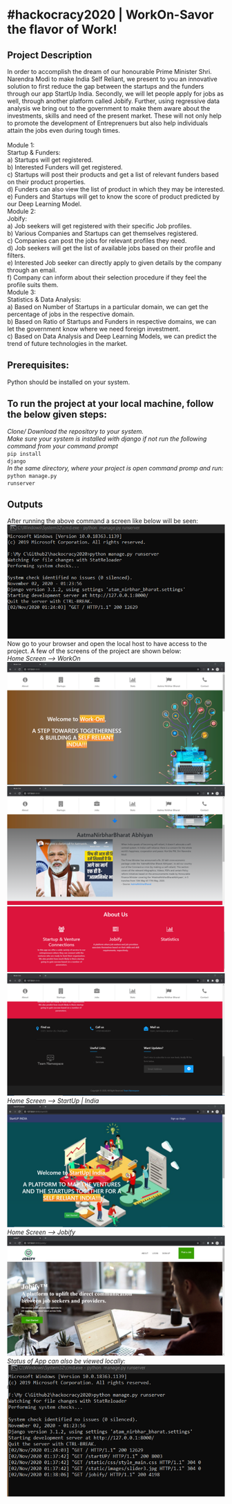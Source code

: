 # #hackocracy2020 | WorkOn-Savor the flavor of Work!
## Project Description
In order to accomplish the dream of our honourable Prime Minister Shri. Narendra Modi to make India Self Reliant, we present to you an innovative solution to first reduce the gap between the startups and the funders through our app StartUp India. Secondly, we will let people apply for jobs as well, through another platform called Jobify. Further, using regressive data analysis we bring out to the government to make them aware about the investments, skills and need of the present market. These will not only help to promote the development of Entreprenuers but also help individuals attain the jobs even during tough times.<br/>    
    Module 1: <br/>
         Startup & Funders:<br/>
             a) Startups will get registered.<br/>
             b) Interested Funders will get registered.<br/>
             c) Startups will post their products and get a list of relevant funders based on their product properties.<br/>
             d) Funders can also view the list of product in which they may be interested.<br/>
             e) Funders and Startups will get to know the score of product predicted by our Deep Learning Model.<br/>
    Module 2:<br/>
          Jobify:<br/>
              a) Job seekers will get registered with their specific Job profiles.<br/>
              b) Various Companies and Startups can get themselves registered.<br/>
              c) Companies can post the jobs for relevant profiles they need.<br/>
              d) Job seekers will get the list of available jobs based on their profile and filters.<br/>
              e) Interested Job seeker can directly apply to given details by the company through an email.<br/>
              f) Company can inform about their selection procedure if they feel the profile suits them.<br/>
   Module 3:<br/>
          Statistics & Data Analysis:<br/>
              a) Based on Number of Startups in a particular domain, we can get the percentage of jobs in the respective domain.<br/> 
              b) Based on Ratio of Startups and Funders in respective domains, we can let the government know where we need foreign investment.<br/>
              c) Based on Data Analysis and Deep Learning Models, we can predict the trend of future technologies in the market.<br/>      
## Prerequisites:
Python should be installed on your system.<br/>
## To run the project at your local machine, follow the below given steps:
*Clone/ Download the repository to your system.*<br/>
*Make sure your system is installed with django if not run the following command from your command prompt*<br/>
<code>pip install django</code><br/>
*In the same directory, where your project is open command promp and run:*<br/>
<code>python manage.py runserver</code><br/>
## Outputs
After running the above command a screen like below will be seen:<br/>
<img src="outputs/img1.png"/><br/>
Now go to your browser and open the local host to have access to the project. A few of the screens of the project are shown below:<br/>
*Home Screen --> WorkOn*</br>
<img src="outputs/img2.png"/><br/>
<img src="outputs/img3.png"/><br/>
<img src="outputs/img4.png"/><br/>
<img src="outputs/img5.png"/><br/>
*Home Screen --> StartUp | India*<br/>
<img src="outputs/img6.png"/><br/>
*Home Screen --> Jobify*<br/>
<img src="outputs/img7.png"/><br/>
*Status of App can also be viewed locally:*<br>
<img src="outputs/img8.png"/><br/>
